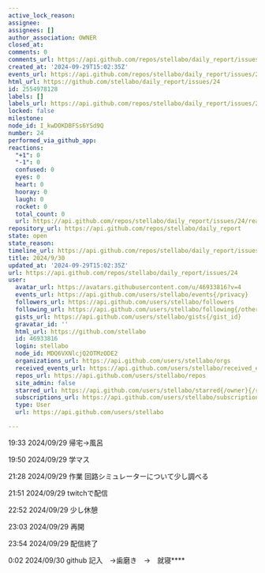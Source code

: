 ```yaml
---
active_lock_reason: 
assignee: 
assignees: []
author_association: OWNER
closed_at: 
comments: 0
comments_url: https://api.github.com/repos/stellabo/daily_report/issues/24/comments
created_at: '2024-09-29T15:02:35Z'
events_url: https://api.github.com/repos/stellabo/daily_report/issues/24/events
html_url: https://github.com/stellabo/daily_report/issues/24
id: 2554978128
labels: []
labels_url: https://api.github.com/repos/stellabo/daily_report/issues/24/labels{/name}
locked: false
milestone: 
node_id: I_kwDOKDBFSs6YSd9Q
number: 24
performed_via_github_app: 
reactions:
  "+1": 0
  "-1": 0
  confused: 0
  eyes: 0
  heart: 0
  hooray: 0
  laugh: 0
  rocket: 0
  total_count: 0
  url: https://api.github.com/repos/stellabo/daily_report/issues/24/reactions
repository_url: https://api.github.com/repos/stellabo/daily_report
state: open
state_reason: 
timeline_url: https://api.github.com/repos/stellabo/daily_report/issues/24/timeline
title: 2024/9/30
updated_at: '2024-09-29T15:02:35Z'
url: https://api.github.com/repos/stellabo/daily_report/issues/24
user:
  avatar_url: https://avatars.githubusercontent.com/u/46933816?v=4
  events_url: https://api.github.com/users/stellabo/events{/privacy}
  followers_url: https://api.github.com/users/stellabo/followers
  following_url: https://api.github.com/users/stellabo/following{/other_user}
  gists_url: https://api.github.com/users/stellabo/gists{/gist_id}
  gravatar_id: ''
  html_url: https://github.com/stellabo
  id: 46933816
  login: stellabo
  node_id: MDQ6VXNlcjQ2OTMzODE2
  organizations_url: https://api.github.com/users/stellabo/orgs
  received_events_url: https://api.github.com/users/stellabo/received_events
  repos_url: https://api.github.com/users/stellabo/repos
  site_admin: false
  starred_url: https://api.github.com/users/stellabo/starred{/owner}{/repo}
  subscriptions_url: https://api.github.com/users/stellabo/subscriptions
  type: User
  url: https://api.github.com/users/stellabo

---
```

19:33 2024/09/29
帰宅→風呂

19:50 2024/09/29
学マス

21:28 2024/09/29
作業
回路シミュレーターについて少し調べる

21:51 2024/09/29
twitchで配信

22:52 2024/09/29
少し休憩

23:03 2024/09/29
再開

23:54 2024/09/29
配信終了

0:02 2024/09/30
github 記入　→歯磨き　→　就寝****